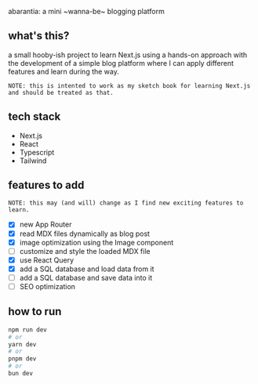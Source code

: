 abarantia: a mini ~wanna-be~ blogging platform

## what's this?

a small hooby-ish project to learn Next.js using a hands-on approach with the development of a simple blog platform where I can apply different features and learn during the way.

```
NOTE: this is intented to work as my sketch book for learning Next.js and should be treated as that.
```

## tech stack

- Next.js
- React
- Typescript
- Tailwind

## features to add

```
NOTE: this may (and will) change as I find new exciting features to learn.
```

- [x] new App Router
- [x] read MDX files dynamically as blog post
- [x] image optimization using the Image component
- [ ] customize and style the loaded MDX file
- [x] use React Query
- [x] add a SQL database and load data from it
- [ ] add a SQL database and save data into it
- [ ] SEO optimization

## how to run

```bash
npm run dev
# or
yarn dev
# or
pnpm dev
# or
bun dev
```
